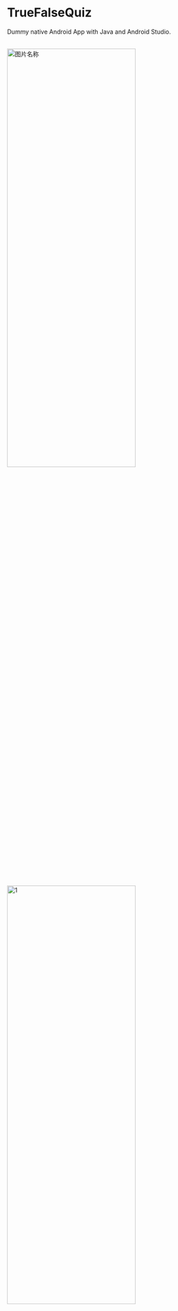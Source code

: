 # TrueFalseQuiz
Dummy native Android App with Java and Android Studio.

<br>
<img src="https://github.com/zywkloo/AndroidMidtermQuizApp/blob/Ass1MultiChoice/Screenshot_1549536972.png?raw=true" width = "300" height = 50% alt="图片名称" align=center />

<img src="https://github.com/zywkloo/AndroidMidtermQuizApp/blob/Ass1MultiChoice/Screenshot_1549537067.png?raw=true" width = "300" height = 50% alt="1" align=center />
